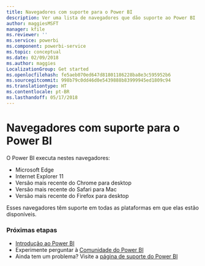 ```yaml
---
title: Navegadores com suporte para o Power BI
description: Ver uma lista de navegadores que dão suporte ao Power BI
author: maggiesMSFT
manager: kfile
ms.reviewer: ''
ms.service: powerbi
ms.component: powerbi-service
ms.topic: conceptual
ms.date: 02/09/2018
ms.author: maggies
LocalizationGroup: Get started
ms.openlocfilehash: fe5aeb070ed647d81801186228ba8e3c595952b6
ms.sourcegitcommit: 998b79c0dd46d0e5439888b83999945ed1809c94
ms.translationtype: HT
ms.contentlocale: pt-BR
ms.lasthandoff: 05/17/2018
---
```

# <a name="supported-browsers-for-power-bi"></a>Navegadores com suporte para o Power BI
O Power BI executa nestes navegadores:

* Microsoft Edge
* Internet Explorer 11
* Versão mais recente do Chrome para desktop
* Versão mais recente do Safari para Mac
* Versão mais recente do Firefox para desktop

Esses navegadores têm suporte em todas as plataformas em que elas estão disponíveis.

### <a name="next-steps"></a>Próximas etapas
* [Introdução ao Power BI](service-get-started.md)
* Experimente perguntar à [Comunidade do Power BI](http://community.powerbi.com/)
* Ainda tem um problema? Visite a [página de suporte do Power BI](https://powerbi.microsoft.com/support/)

